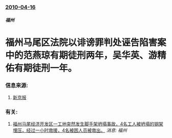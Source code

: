 ### [2010-04-16](/news/2010/04/16/index.md)

##### 福州
#  福州马尾区法院以诽谤罪判处诬告陷害案中的范燕琼有期徒刑两年，吴华英、游精佑有期徒刑一年。




### 信息来源:

1. [新京报](http://news.sina.com.cn/s/2010-04-17/022720091352.shtml)

### 有关:

1. [福州马尾经济开发区一工地突然发生脚手架坍塌事故，4名工人被坍塌的钢架埋压，经过一小时救援，4名被困人员被救出。](/zh/news/2012/10/7/福州马尾经济开发区一工地突然发生脚手架坍塌事故-4名工人被坍塌的钢架埋压-经过一小时救援-4名被困人员被救出.md) _消息: 福州_
